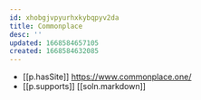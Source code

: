 ```yaml
---
id: xhobgjvpyurhxkybqpyv2da
title: Commonplace
desc: ''
updated: 1668584657105
created: 1668584632085
---
```


- [[p.hasSite]] https://www.commonplace.one/
- [[p.supports]] [[soln.markdown]]